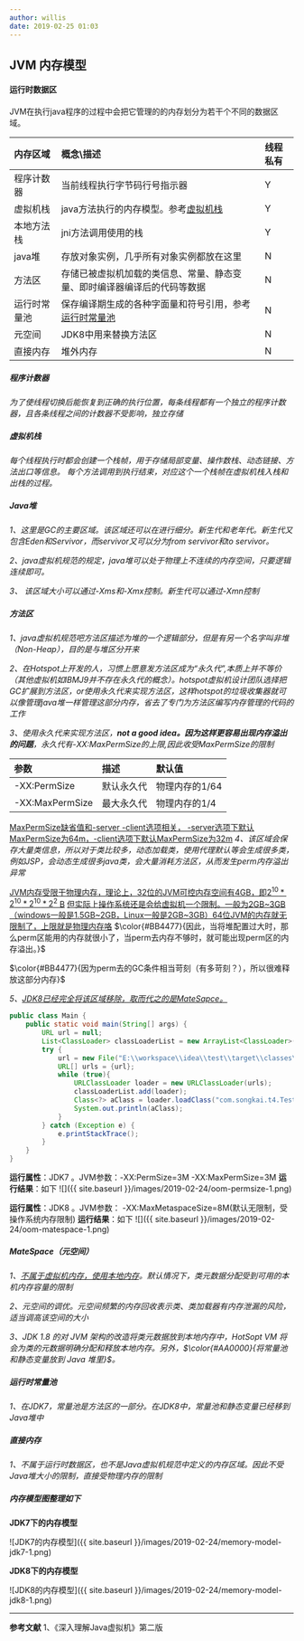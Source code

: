 ```yaml
---
author: willis
date: 2019-02-25 01:03
---
```

## JVM 内存模型

#### 运行时数据区
JVM在执行java程序的过程中会把它管理的的内存划分为若干个不同的数据区域。

内存区域|概念\描述|线程私有
:---|:---|:---
程序计数器|当前线程执行字节码行号指示器|Y
虚拟机栈|java方法执行的内存模型。参考[虚拟机栈](#虚拟机栈)|Y
本地方法栈|jni方法调用使用的栈|Y
java堆|存放对象实例，几乎所有对象实例都放在这里|N
方法区|存储已被虚拟机加载的类信息、常量、静态变量、即时编译器编译后的代码等数据|N
运行时常量池|保存编译期生成的各种字面量和符号引用，参考[运行时常量池](#运行时常量池)|N
元空间|JDK8中用来替换方法区|N
直接内存|堆外内存|N

##### 程序计数器
*为了使线程切换后能恢复到正确的执行位置，每条线程都有一个独立的程序计数器，且各条线程之间的计数器不受影响，独立存储*

##### 虚拟机栈
*每个线程执行时都会创建一个栈帧，用于存储局部变量、操作数栈、动态链接、方法出口等信息。*
*每个方法调用到执行结束，对应这个一个栈帧在虚拟机栈入栈和出栈的过程。*

##### Java堆
*1、这里是GC的主要区域。该区域还可以在进行细分。新生代和老年代。新生代又包含Eden和Servivor，而servivor又可以分为from servivor和to servivor。*

*2、java虚拟机规范的规定，java堆可以处于物理上不连续的内存空间，只要逻辑连续即可。*

*3、 该区域大小可以通过-Xms和-Xmx控制。新生代可以通过-Xmn控制*

##### 方法区
*1、java虚拟机规范吧方法区描述为堆的一个逻辑部分，但是有另一个名字叫非堆（Non-Heap），目的是与堆区分开来*

*2、在Hotspot上开发的人，习惯上愿意发方法区成为“永久代”,本质上并不等价（其他虚拟机如IBMJ9并不存在永久代的概念）。hotspot虚拟机设计团队选择把GC扩展到方法区，or使用永久代来实现方法区，这样hotspot的垃圾收集器就可以像管理java堆一样管理这部分内存，省去了专门为方法区编写内存管理的代码的工作*

*3、使用永久代来实现方法区，**not a good idea。因为这样更容易出现内存溢出的问题**，永久代有-XX:MaxPermSize的上限,因此收受MaxPermSize的限制*

参数|描述|默认值
:---|:---|:---
-XX:PermSize|默认永久代|物理内存的1/64
-XX:MaxPermSize|最大永久代|物理内存的1/4

<u>MaxPermSize缺省值和-server -client选项相关，
 -server选项下默认MaxPermSize为64m，-client选项下默认MaxPermSize为32m</u>
*4、该区域会保存大量类信息，所以对于类比较多，动态加载类，使用代理默认等会生成很多类，例如JSP，会动态生成很多java类，会大量消耗方法区，从而发生perm内存溢出异常*

<u>JVM内存受限于物理内存，理论上，32位的JVM可控内存空间有4GB，即$2^{10}*2^{10}*2^{10}*2^2$ B</u>
<u>但实际上操作系统还是会给虚拟机一个限制。一般为2GB~3GB（windows一般是1.5GB~2GB，Linux一般是2GB~3GB）64位JVM的内存就无限制了，上限就是物理内存咯</u>
$\color{#BB4477}{因此，当将堆配置过大时，那么perm区能用的内存就很小了，当perm去内存不够时，就可能出现perm区的内存溢出。}$

$\color{#BB4477}{因为perm去的GC条件相当苛刻（有多苛刻？），所以很难释放这部分内存}$

*5、<u>JDK8已经完全将该区域移除，取而代之的是MateSapce。</u>*

```java
public class Main {
    public static void main(String[] args) {
        URL url = null;
        List<ClassLoader> classLoaderList = new ArrayList<ClassLoader>();
        try {
            url = new File("E:\\workspace\\idea\\test\\target\\classes\\com\\songkai\\t4").toURI().toURL();
            URL[] urls = {url};
            while (true){
                URLClassLoader loader = new URLClassLoader(urls);
                classLoaderList.add(loader);
                Class<?> aClass = loader.loadClass("com.songkai.t4.Test");
                System.out.println(aClass);
            }
        } catch (Exception e) {
            e.printStackTrace();
        }
    }
}
```

**运行属性**：JDK7 。JVM参数：-XX:PermSize=3M -XX:MaxPermSize=3M
**运行结果**：如下
![]({{ site.baseurl }}/images/2019-02-24/oom-permsize-1.png)

**运行属性**：JDK8 。JVM参数： -XX:MaxMetaspaceSize=8M(默认无限制，受操作系统内存限制)
**运行结果**：如下
![]({{ site.baseurl }}/images/2019-02-24/oom-matespace-1.png)

##### MateSpace（元空间）
*1、<u>不属于虚拟机内存，使用本地内存</u>。默认情况下，类元数据分配受到可用的本机内存容量的限制*

*2、元空间的调优。元空间频繁的内存回收表示类、类加载器有内存泄漏的风险，适当调高该空间的大小*

*3、JDK 1.8 的对 JVM 架构的改造将类元数据放到本地内存中，HotSopt VM 将会为类的元数据明确分配和释放本地内存。另外，$\color{#AA0000}{将常量池和静态变量放到 Java 堆里}$。*

##### 运行时常量池
*1、在JDK7，常量池是方法区的一部分。在JDK8中，常量池和静态变量已经移到Java堆中*

##### 直接内存
*1、不属于运行时数据区，也不是Java虚拟机规范中定义的内存区域。因此不受Java堆大小的限制，直接受物理内存的限制*

##### 内存模型图整理如下

__JDK7下的内存模型__

![JDK7的内存模型]({{ site.baseurl }}/images/2019-02-24/memory-model-jdk7-1.png)

__JDK8下的内存模型__

![JDK8的内存模型]({{ site.baseurl }}/images/2019-02-24/memory-model-jdk8-1.png)

------

**参考文献**
1、《深入理解Java虚拟机》第二版

